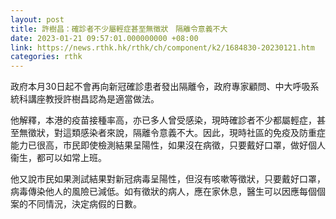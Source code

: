 ```yaml
---
layout: post
title: 許樹昌：確診者不少屬輕症甚至無徵狀　隔離令意義不大
date: 2023-01-21 09:57:01.000000000 +08:00
link: https://news.rthk.hk/rthk/ch/component/k2/1684830-20230121.htm
categories: rthk
---
```


政府本月30日起不會再向新冠確診患者發出隔離令，政府專家顧問、中大呼吸系統科講座教授許樹昌認為是適當做法。

他解釋，本港的疫苗接種率高，亦已多人曾受感染，現時確診者不少都屬輕症，甚至無徵狀，對這類感染者來說，隔離令意義不大。因此，現時社區的免疫及防重症能力已很高，市民即使檢測結果呈陽性，如果沒在病徵，只要戴好口罩，做好個人衞生，都可以如常上班。

他又說市民如果測試結果對新冠病毒呈陽性，但沒有咳嗽等徵狀，只要戴好口罩，病毒傳染他人的風險已減低。如有徵狀的病人，應在家休息，醫生可以因應每個個案的不同情況，決定病假的日數。

